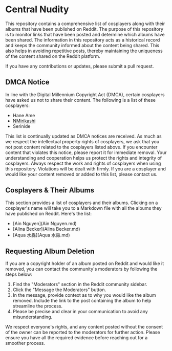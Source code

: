 # Central Nudity

This repository contains a comprehensive list of cosplayers along with their albums that have been published on Reddit. The purpose of this repository is to monitor links that have
been posted and determine which albums have been shared.
The information in this repository acts as a historical record and keeps the community informed about the content being shared. This also helps in avoiding repetitive posts,
thereby maintaining the uniqueness of the content shared on the Reddit platform.

If you have any contributions or updates, please submit a pull request.

## DMCA Notice

In line with the Digital Millennium Copyright Act (DMCA), certain cosplayers have asked us not to share their content. The following is a list of these cosplayers:

- Hane Ame
- [NMirikashi](https://www.reddit.com/user/NMirikashi)
- Serinide

This list is continually updated as DMCA notices are received. As much as we respect the intellectual property rights of cosplayers, we ask that you not post content related to the
cosplayers listed above. If you encounter content that violates this notice, please report it for immediate removal. Your understanding and cooperation helps us protect the rights
and integrity of cosplayers. Always respect the work and rights of cosplayers when using this repository. Violations will be dealt with firmly. If you are a cosplayer and would
like your content removed or added to this list, please contact us.

## Cosplayers & Their Albums

This section provides a list of cosplayers and their albums. Clicking on a cosplayer's name will take you to a Markdown file with all the albums they have published on Reddit.
Here's the list:

- [Ain Nguyen](Ain Nguyen.md)
- [Alina Becker](Alina Becker.md)
- [Aqua 水淼](Aqua 水淼.md)

## Requesting Album Deletion

If you are a copyright holder of an album posted on Reddit and would like it removed, you can contact the community's moderators by following the steps below:

1. Find the "Moderators" section in the Reddit community sidebar.
2. Click the "Message the Moderators" button.
3. In the message, provide context as to why you would like the album removed. Include the link to the post containing the album to help streamline the process.
4. Please be precise and clear in your communication to avoid any misunderstanding.

We respect everyone's rights, and any content posted without the consent of the owner can be reported to the moderators for further action. Please ensure you have all the required evidence before reaching out for a smoother process.